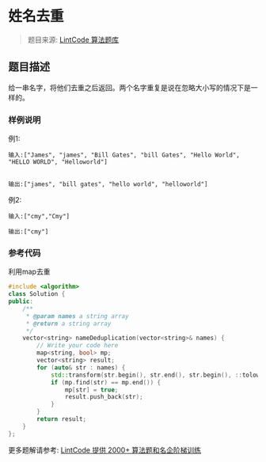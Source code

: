 # 姓名去重
 > 题目来源: [LintCode 算法题库](https://www.lintcode.com/problem/name-deduplication/?utm_source=sc-github-wzz)
 ## 题目描述
 给一串名字，将他们去重之后返回。两个名字重复是说在忽略大小写的情况下是一样的。
 ### 样例说明
 例1: 
```
输入:["James", "james", "Bill Gates", "bill Gates", "Hello World", "HELLO WORLD", "Helloworld"]


输出:["james", "bill gates", "hello world", "helloworld"]
```
例2: 
```
输入:["cmy","Cmy"]

输出:["cmy"]
```
 ### 参考代码
 利用map去重
```cpp
#include <algorithm>
class Solution {
public:
    /**
     * @param names a string array
     * @return a string array
     */
    vector<string> nameDeduplication(vector<string>& names) {
        // Write your code here
        map<string, bool> mp;
        vector<string> result;
        for (auto& str : names) {
            std::transform(str.begin(), str.end(), str.begin(), ::tolower);
            if (mp.find(str) == mp.end()) {
                mp[str] = true;
                result.push_back(str);
            }
        }
        return result;
    }
};
```
 更多题解请参考: [LintCode 提供 2000+ 算法题和名企阶梯训练](https://www.lintcode.com/problem/?utm_source=sc-github-wzz)